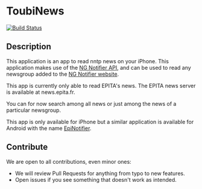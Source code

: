 # ToubiNews

[![Build Status](https://travis-ci.com/adrientoub/ToubiNews.svg?token=4mH1dqcjxXqBp6vRxhqg&branch=master)](https://travis-ci.com/adrientoub/ToubiNews)

## Description

This application is an app to read nntp news on your iPhone.
This application makes use of the
[NG Notifier API](https://github.com/Dubrzr/NG-Notifier), and can be used
to read any newsgroup added to the
[NG Notifier website](https://ng-notifier.42portal.com/).

This app is currently only able to read EPITA's news. The EPITA news server
is available at news.epita.fr.

You can for now search among all news or just among the news of a particular
newsgroup.

This app is only available for iPhone but a similar application is available
for Android with the name
[EpiNotifier](https://play.google.com/store/apps/details?id=com.bertet.francois.epinotifier&hl=en).

## Contribute

We are open to all contributions, even minor ones:

* We will review Pull Requests for anything from typo to new features.
* Open issues if you see something that doesn't work as intended.
